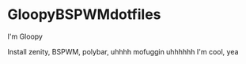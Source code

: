 # GloopyBSPWMdotfiles
I'm Gloopy

Install zenity, BSPWM, polybar, uhhhh mofuggin uhhhhhh
I'm cool, yea
